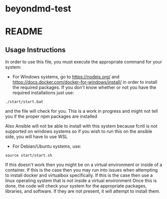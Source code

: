 # beyondmd-test
# README

## Usage Instructions

In order to use this file, you must execute the appropriate command for your system:

- For Windows systems, go to https://nodejs.org/ and https://docs.docker.com/docker-for-windows/install/ in order to install the required packages.
If you don't know whether or not you have the required installations just use:
```
./start/start.bat
```
and the file will check for you. This is a work in progress and might not tell you if the proper npm packages are installed

Also Ansible will not be able to install with this system because fcntl is not supported on windows systems so if you wish to run this on the ansible side, you will have to use WSL

- For Debian/Ubuntu systems, use:
```
source start/start.sh
```
If this doesn't work then you might be on a virtual environment or inside of a container. If this is the case then you may run into issues when attempting to install docker and virtualbox specifically.
If this is the case then use a linux operating system that is not inside a virtual environment
Once this is done, the code will check your system for the appropriate packages, libraries, and software. If they are not present, it will attempt to install them.

